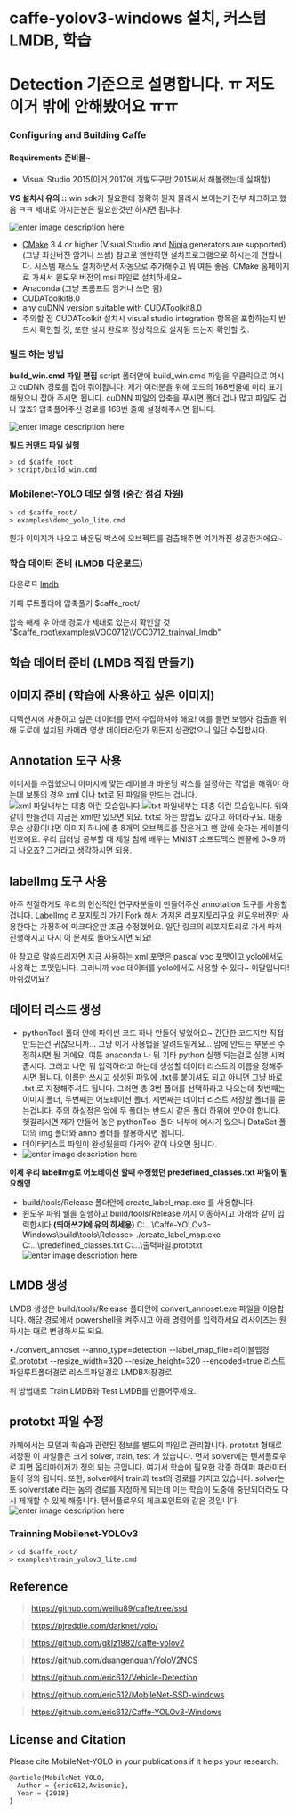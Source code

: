 # caffe-yolov3-windows 설치, 커스텀 LMDB, 학습



#  Detection 기준으로 설명합니다. ㅠ 저도 이거 밖에 안해봤어요 ㅠㅠ

### Configuring and Building Caffe 

#### Requirements 준비물~

 - Visual Studio 2015(이거 2017에 개발도구만 2015써서 해볼랬는데 실패함)
 
 **VS 설치시 유의 ::**
 win sdk가 필요한데 정확히 뭔지 몰라서 보이는거 전부 체크하고 했음 ㅋㅋ 제대로 아시는분은 필요한것만 하시면 됩니다. 
 
 ![enter image description here](https://github.com/kimmy3697/Caffe-YOLOv3-Windows/blob/master/vs2015custom_install.PNG?raw=true)

 - [CMake](https://cmake.org/) 3.4 or higher (Visual Studio and [Ninja](https://ninja-build.org/) generators are supported)(그냥 최신버전 암거나 쓰셈) 참고로 왠만하면 설치프로그램으로 하시는게 편합니다. 시스템 패스도 설치하면서 자동으로 추가해주고 뭐 여튼 좋음. CMake 홈페이지로 가셔서 윈도우 버전의 msi 파일로 설치하세요~
 - Anaconda (그냥 프롬프트 암거나 쓰면 됨)
 - CUDAToolkit8.0 
 - any cuDNN version suitable with CUDAToolkit8.0
 - 주의할 점 CUDAToolkit 설치시 visual studio integration 항목을 포함하는지 반드시 확인할 것, 또한 설치 완료후 정상적으로 설치됨 뜨는지 확인할 것. 



### 빌드 하는 방법

**build_win.cmd 파일 편집**
script 폴더안에 build_win.cmd 파일을 우클릭으로 여시고 cuDNN 경로를 잡아 줘야됩니다. 제가 여러분을 위해 코드의 168번줄에 미리 표기해뒀으니 잡아 주시면 됩니다. cuDNN 파일의 압축을 푸시면 폴더 겁나 많고 파일도 겁나 많죠? 
압축풀어주신 경로를 168번 줄에 설정해주시면 됩니다.

![enter image description here](https://github.com/kimmy3697/Caffe-YOLOv3-Windows/blob/master/CodeCapture.PNG?raw=true)


**빌드 커맨드 파일 실행**
```
> cd $caffe_root
> script/build_win.cmd 
```


### Mobilenet-YOLO 데모 실행 (중간 점검 차원)

```
> cd $caffe_root/
> examples\demo_yolo_lite.cmd
```
뭔가 이미지가 나오고 바운딩 박스에 오브젝트를 검출해주면 여기까진 성공한거에요~

### 학습 데이터 준비 (LMDB 다운로드)

다운로드 [lmdb](https://drive.google.com/open?id=19pBP1NwomDvm43xxgDaRuj_X4KubwuCZ)

카페 루트폴더에 압축풀기 $caffe_root/ 

압축 해제 후 아래 경로가 제대로 있는지 확인할 것 "$caffe_root\examples\VOC0712\VOC0712_trainval_lmdb"

## 학습 데이터 준비 (LMDB 직접 만들기)

## 이미지 준비 (학습에 사용하고 싶은 이미지)
디텍션시에 사용하고 싶은 데이터를 먼저 수집하셔야 해요!
예를 들면 보행자 검출을 위해 도로에 설치된 카메라 영상 데이터라던가 뭐든지 상관없으니 일단 수집합시다. 
 ## Annotation 도구 사용
 이미지를 수집했으니 이미지에 맞는 레이블과 바운딩 박스를 설정하는 작업을 해줘야 하는데 보통의 경우 xml 이나 txt로 된 파일을 만드는 겁니다.  
![xml 파일내부는 대충 이런 모습입니다.](https://github.com/kimmy3697/Caffe-YOLOv3-Windows/blob/master/xmlExample.PNG?raw=true)![txt 파일내부는 대충 이런 모습입니다.](https://github.com/kimmy3697/Caffe-YOLOv3-Windows/blob/master/txtExample.PNG?raw=true)
위와 같이 만들건데 지금은 xml만 있으면 되요. txt로 하는 방법도 있다고 하더라구요. 대충 무슨 상황이냐면 이미지 하나에 총 8개의 오브젝트를 잡은거고 맨 앞에 숫자는 레이블의 번호에요. 우리 딥러닝 공부할 때 제일 첨에 배우는 MNIST 소프트맥스 맨끝에 0~9 까지 나오죠? 그거라고 생각하시면 되용. 

## labelImg 도구 사용
아주 친절하게도 우리의 헌신적인 연구자분들이 만들어주신 annotation 도구를 사용할 겁니다. 
[LabelImg 리포지토리 가기](https://github.com/kimmy3697/labelImg)
Fork 해서 가져온 리포지토리구요 윈도우버전만 사용한다는 가정하에 마크다운만 조금 수정했어요. 일단 링크의 리포지토리로 가서 마저 진행하시고 다시 이 문서로 돌아오시면 되요! 

아 참고로 말씀드리자면 지금 사용하는 xml 포맷은 pascal voc 포맷이고 yolo에서도 사용하는 포맷입니다. 그러니까 voc 데이터를 yolo에서도 사용할 수 있다~ 이말입니다! 아쉬겠어요? 

## 데이터 리스트 생성

 - pythonTool 폴더 안에 파이썬 코드 하나 만들어 넣었어요~ 간단한 코드지만 직접 만드는건 귀찮으니까... 그냥 이거 사용법을 알려드릴게요... 맘에 안드는 부분은 수정하시면 될 거에요.
여튼 anaconda 나 뭐 기타 python 실행 되는걸로 실행 시켜줍시다.
그러고 나면 뭐 입력하라고 하는데 생성할 데이터 리스트의 이름을 정해주시면 됩니다. 이름만 쓰시고 생성된 파일에 .txt를 붙이셔도 되고 아니면 그냥 바로 .txt 로 지정해주셔도 됩니다. 그러면 총 3번 폴더를 선택하라고 나오는데 첫번째는 이미지 폴더, 두번째는 어노테이션 폴더, 세번째는 데이터 리스트 저장할 폴더를 묻는겁니다. 주의 하실점은 앞에 두 폴더는 반드시 같은 폴더 하위에 있어야 합니다. 헷갈리시면 제가 만들어 놓은 pythonTool 폴더 내부에 예시가 있으니 DataSet 폴더의 img 폴더와 anno 폴더를 활용하시면 됩니다.
 - 데이터리스트 파일이 완성됬을때 아래와 같이 나오면 됩니다.
 - ![enter image description here](https://github.com/kimmy3697/Caffe-YOLOv3-Windows/blob/master/path_pairing_cap.png?raw=true)
 


**이제 우리 labelImg로 어노테이션 할때 수정했던 predefined_classes.txt 파일이 필요해영**
 -  build/tools/Release 폴더안에 create_label_map.exe 를 사용합니다.
 - 윈도우 파워 쉘을 실행하고 build/tools/Release 까지 이동하시고 아래와 같이 입력합시다.**(띄어쓰기에 유의 하세용)**
C:\...\Caffe-YOLOv3-Windows\build\tools\Release> ./create_label_map.exe C:\...\predefined_classes.txt C:\...\출력파일.prototxt
![enter image description here](https://github.com/kimmy3697/Caffe-YOLOv3-Windows/blob/master/labelmapCap.png?raw=true)

## LMDB 생성
LMDB 생성은 build/tools/Release 폴더안에 convert_annoset.exe 파일을 이용합니다. 해당 경로에서 powershell을 켜주시고 아래 명령어를 입력하세요 리사이즈는 원하시는 대로 변경하셔도 되요. 

•./convert_annoset --anno_type=detection --label_map_file=레이블맵경로.prototxt --resize_width=320 --resize_height=320 --encoded=true 리스트파일루트폴더경로 리스트파일경로 LMDB저장경로

위 방법대로 Train LMDB와 Test LMDB를 만들어주세요.
 
## prototxt 파일 수정
카페에서는 모델과 학습과 관련된 정보를 별도의 파일로 관리합니다.
prototxt 형태로 저장된 이 파일들은 크게 solver, train, test 가 있습니다. 먼저 solver에는 텐서플로우로 피면 옵티마이저가 정의 되는 곳입니다. 여기서 학습에 필요한 각종 하이퍼 파라미터들이 정의 됩니다. 또한, solver에서 train과 test의 경로를 가지고 있습니다. solver는 또 solverstate 라는 놈의 경로를 지정하게 되는데 이는 학습이 도중에 중단되더라도 다시 제개할 수 있게 해줍니다. 텐서플로우의 체크포인트와 같은 것입니다. 
![enter image description here](https://github.com/kimmy3697/Caffe-YOLOv3-Windows/blob/master/CaffePrototxtRelations.png?raw=true)



### Trainning Mobilenet-YOLOv3
  
```
> cd $caffe_root/
> examples\train_yolov3_lite.cmd
```

## Reference

> https://github.com/weiliu89/caffe/tree/ssd

> https://pjreddie.com/darknet/yolo/

> https://github.com/gklz1982/caffe-yolov2

> https://github.com/duangenquan/YoloV2NCS

> https://github.com/eric612/Vehicle-Detection

> https://github.com/eric612/MobileNet-SSD-windows

> https://github.com/eric612/Caffe-YOLOv3-Windows

## License and Citation


Please cite MobileNet-YOLO in your publications if it helps your research:

    @article{MobileNet-YOLO,
      Author = {eric612,Avisonic},
      Year = {2018}
    }
<!--stackedit_data:
eyJoaXN0b3J5IjpbNTg3ODc2MzcyLC0xNDcxMTM5NTg2LDE3OD
UzNzE2MTksMjAxNDk0NTY5MiwxMDAyMTU5ODQxLC0yMTA4MTgx
NDk5LDE2Njk0NTE3MjMsLTE4OTQ1NjgyMDEsLTE5ODEyNTg4MD
YsMTM2NjkyMzc1MSwxOTc4MzkxNjYzLC04NjM0MzM4MDEsLTY0
ODQxMjgyNyw4NDIzODEyMzcsLTE2NzEyNzY0NTEsNjU4NTkzOD
BdfQ==
-->